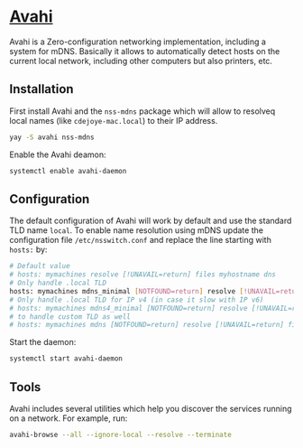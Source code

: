 # [Avahi](https://wiki.archlinux.org/title/Avahi)

Avahi is a Zero-configuration networking implementation, including a system for mDNS.
Basically it allows to automatically detect hosts on the current local network, including other computers but
also printers, etc.

## Installation

First install Avahi and the `nss-mdns` package which will allow to resolveq local names (like
`cdejoye-mac.local`) to their IP address.

```sh
yay -S avahi nss-mdns
```

Enable the Avahi deamon:
```sh
systemctl enable avahi-daemon
```

## Configuration

The default configuration of Avahi will work by default and use the standard TLD name `local`.
To enable name resolution using mDNS update the configuration file `/etc/nsswitch.conf` and replace the line
starting with `hosts:` by:
```sh
# Default value
# hosts: mymachines resolve [!UNAVAIL=return] files myhostname dns
# Only handle .local TLD
hosts: mymachines mdns_minimal [NOTFOUND=return] resolve [!UNAVAIL=return] files myhostname dns
# Only handle .local TLD for IP v4 (in case it slow with IP v6)
# hosts: mymachines mdns4_minimal [NOTFOUND=return] resolve [!UNAVAIL=return] files myhostname dns
# to handle custom TLD as well
# hosts: mymachines mdns [NOTFOUND=return] resolve [!UNAVAIL=return] files myhostname dns
```

Start the daemon:
```sh
systemctl start avahi-daemon
```

## Tools

Avahi includes several utilities which help you discover the services running on a network. For example, run:
```sh
avahi-browse --all --ignore-local --resolve --terminate
```
